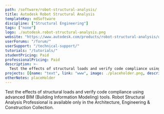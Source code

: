 ```yaml
---
path: /software/robot-structural-analysis/
title: Autodesk Robot Structural Analysis
templateKey: mdSoftware
discipline: ["Structural Engineering"]
tags: ["none"]
logo: ./autodesk.robot-structural-analysis.png
website: "https://www.autodesk.com/products/robot-structural-analysis/overview"
userForums: "/forum/"
userSupport: "/technical-support/"
tutorials: "/tutorials/"
studentPricing: Paid
professionalPricing: Paid
description: >-
  Test the effects of structural loads and verify code compliance using advanced BIM (Building Information Modeling) tools. Robot Structural Analysis Professional is available only in the Architecture, Engineering & Construction Collection.
projects: [{name: "text", link: "www", image: ./placeholder.png, description: "blah blah"}]
otherNotes: placeHolder
---
```


Test the effects of structural loads and verify code compliance using advanced BIM (Building Information Modeling) tools. Robot Structural Analysis Professional is available only in the Architecture, Engineering & Construction Collection.
